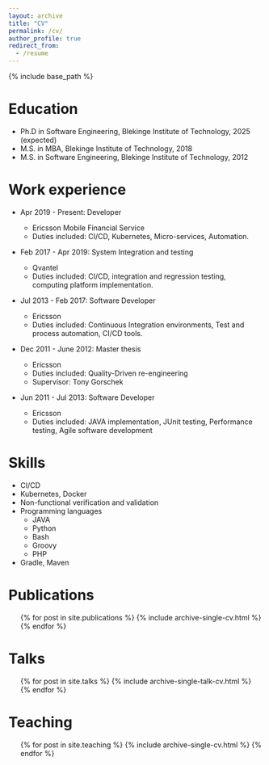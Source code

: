 ```yaml
---
layout: archive
title: "CV"
permalink: /cv/
author_profile: true
redirect_from:
  - /resume
---
```


{% include base_path %}

Education
======
* Ph.D in Software Engineering, Blekinge Institute of Technology, 2025 (expected)
* M.S. in MBA, Blekinge Institute of Technology, 2018
* M.S. in Software Engineering, Blekinge Institute of Technology, 2012

Work experience
======
* Apr 2019 - Present: Developer
  * Ericsson Mobile Financial Service
  * Duties included: CI/CD, Kubernetes, Micro-services, Automation.

* Feb 2017 - Apr 2019: System Integration and testing
  * Qvantel
  * Duties included: CI/CD, integration and regression testing, computing platform implementation.

* Jul 2013 - Feb 2017: Software Developer
  * Ericsson
  * Duties included: Continuous Integration environments, Test and process automation, CI/CD tools.

* Dec 2011 - June 2012: Master thesis
  * Ericsson
  * Duties included: Quality-Driven re-engineering
  * Supervisor: Tony Gorschek

* Jun 2011 - Jul 2013: Software Developer
  * Ericsson
  * Duties included: JAVA implementation, JUnit testing, Performance testing, Agile software development
  
Skills
======
* CI/CD
* Kubernetes, Docker
* Non-functional verification and validation
* Programming languages
  * JAVA
  * Python
  * Bash
  * Groovy
  * PHP
* Gradle, Maven

Publications
======
  <ul>{% for post in site.publications %}
    {% include archive-single-cv.html %}
  {% endfor %}</ul>
  
Talks
======
  <ul>{% for post in site.talks %}
    {% include archive-single-talk-cv.html %}
  {% endfor %}</ul>
  
Teaching
======
  <ul>{% for post in site.teaching %}
    {% include archive-single-cv.html %}
  {% endfor %}</ul>

